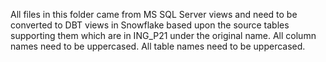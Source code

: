 All files in this folder came from MS SQL Server views and need to be converted to DBT views in Snowflake based upon the source tables supporting them which are in ING_P21 under the original name. All column names need to be uppercased. All table names need to be uppercased.
